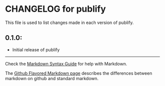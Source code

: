 # CHANGELOG for publify

This file is used to list changes made in each version of publify.

## 0.1.0:

* Initial release of publify

- - -
Check the [Markdown Syntax Guide](http://daringfireball.net/projects/markdown/syntax) for help with Markdown.

The [Github Flavored Markdown page](http://github.github.com/github-flavored-markdown/) describes the differences between markdown on github and standard markdown.
